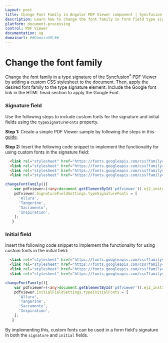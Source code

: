 ```yaml
---
Layout: post
title: Change Font Family in Angular PDF Viewer component | Syncfusion
description: Learn how to change the font family in form field type signatures in the Syncfusion Angular PDF Viewer component of Essential JS 2.
platform: document-processing
control: PDF Viewer
documentation: ug
domainurl: ##DomainURL##
---
```



# Change the font family

Change the font family in a type signature of the Syncfusion<sup style="font-size:70%">&reg;</sup> PDF Viewer by adding a custom CSS stylesheet to the document. Then, apply the desired font family to the type signature element. Include the Google font link in the HTML head section to apply the Google Font.

### Signature field

Use the following steps to include custom fonts for the signature and initial fields using the `typeSignatureFonts` property.

**Step 1:** Create a simple PDF Viewer sample by following the steps in this [guide](https://help.syncfusion.com/document-processing/pdf/pdf-viewer/angular/getting-started).

**Step 2:** Insert the following code snippet to implement the functionality for using custom fonts in the signature field:

```html
  <link rel="stylesheet" href="https://fonts.googleapis.com/css?family=Allura" >
  <link rel="stylesheet" href="https://fonts.googleapis.com/css?family=Tangerine">
  <link rel="stylesheet" href="https://fonts.googleapis.com/css?family=Sacramento">
  <link rel="stylesheet" href="https://fonts.googleapis.com/css?family=Inspiration">
```

```ts
changeFontFamily(){
	var pdfviewer=(<any>document.getElementById('pdfviewer')).ej2_instances[0];
	pdfviewer.SignatureFieldSettings.typeSignatureFonts = [
      'Allura',
      'Tangerine',
      'Sacramento',
      'Inspiration',
    ];
   }

```
### Initial field
Insert the following code snippet to implement the functionality for using custom fonts in the initial field:

```html
  <link rel="stylesheet" href="https://fonts.googleapis.com/css?family=Allura" >
  <link rel="stylesheet" href="https://fonts.googleapis.com/css?family=Tangerine">
  <link rel="stylesheet" href="https://fonts.googleapis.com/css?family=Sacramento">
  <link rel="stylesheet" href="https://fonts.googleapis.com/css?family=Inspiration">
```

```ts
changeFontFamily(){
	var pdfviewer=(<any>document.getElementById('pdfviewer')).ej2_instances[0];
	pdfviewer.InitialFieldSettings.typeInitialFonts = [
      'Allura',
      'Tangerine',
      'Sacramento',
      'Inspiration',
    ];
   }
```

By implementing this, custom fonts can be used in a form field's signature in both the `signature` and `initial` fields.
